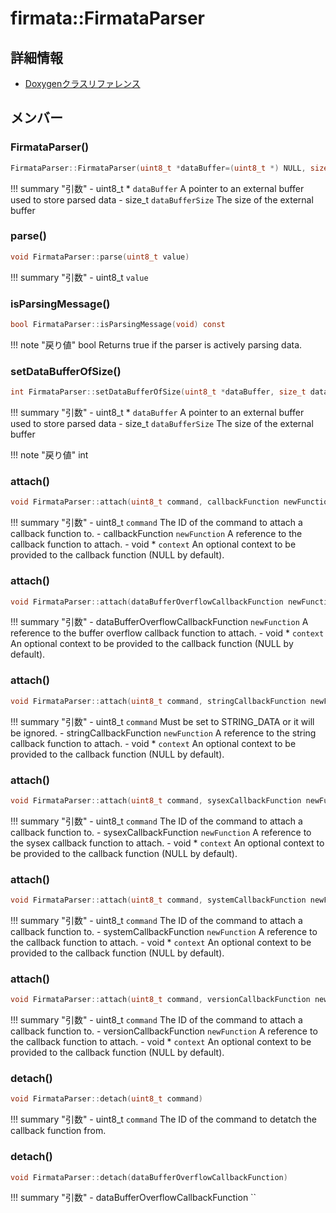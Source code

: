 # firmata::FirmataParser



## 詳細情報

- [Doxygenクラスリファレンス](https://lang-ship.com/reference/Arduino/latest/classfirmata_1_1_firmata_parser.html)

## メンバー













### FirmataParser()



```c
FirmataParser::FirmataParser(uint8_t *dataBuffer=(uint8_t *) NULL, size_t dataBufferSize=0)
```

!!! summary "引数"
	- uint8_t * `dataBuffer` A pointer to an external buffer used to store parsed data 
	- size_t `dataBufferSize` The size of the external buffer 



### parse()



```c
void FirmataParser::parse(uint8_t value)
```

!!! summary "引数"
	- uint8_t `value` 



### isParsingMessage()




```c
bool FirmataParser::isParsingMessage(void) const
```

!!! note "戻り値"
	bool Returns true if the parser is actively parsing data. 



### setDataBufferOfSize()



```c
int FirmataParser::setDataBufferOfSize(uint8_t *dataBuffer, size_t dataBufferSize)
```

!!! summary "引数"
	- uint8_t * `dataBuffer` A pointer to an external buffer used to store parsed data 
	- size_t `dataBufferSize` The size of the external buffer 

!!! note "戻り値"
	int



### attach()



```c
void FirmataParser::attach(uint8_t command, callbackFunction newFunction, void *context=NULL)
```

!!! summary "引数"
	- uint8_t `command` The ID of the command to attach a callback function to. 
	- callbackFunction `newFunction` A reference to the callback function to attach. 
	- void * `context` An optional context to be provided to the callback function (NULL by default). 



### attach()



```c
void FirmataParser::attach(dataBufferOverflowCallbackFunction newFunction, void *context=NULL)
```

!!! summary "引数"
	- dataBufferOverflowCallbackFunction `newFunction` A reference to the buffer overflow callback function to attach. 
	- void * `context` An optional context to be provided to the callback function (NULL by default). 



### attach()



```c
void FirmataParser::attach(uint8_t command, stringCallbackFunction newFunction, void *context=NULL)
```

!!! summary "引数"
	- uint8_t `command` Must be set to STRING_DATA or it will be ignored. 
	- stringCallbackFunction `newFunction` A reference to the string callback function to attach. 
	- void * `context` An optional context to be provided to the callback function (NULL by default). 



### attach()



```c
void FirmataParser::attach(uint8_t command, sysexCallbackFunction newFunction, void *context=NULL)
```

!!! summary "引数"
	- uint8_t `command` The ID of the command to attach a callback function to. 
	- sysexCallbackFunction `newFunction` A reference to the sysex callback function to attach. 
	- void * `context` An optional context to be provided to the callback function (NULL by default). 



### attach()



```c
void FirmataParser::attach(uint8_t command, systemCallbackFunction newFunction, void *context=NULL)
```

!!! summary "引数"
	- uint8_t `command` The ID of the command to attach a callback function to. 
	- systemCallbackFunction `newFunction` A reference to the callback function to attach. 
	- void * `context` An optional context to be provided to the callback function (NULL by default). 



### attach()



```c
void FirmataParser::attach(uint8_t command, versionCallbackFunction newFunction, void *context=NULL)
```

!!! summary "引数"
	- uint8_t `command` The ID of the command to attach a callback function to. 
	- versionCallbackFunction `newFunction` A reference to the callback function to attach. 
	- void * `context` An optional context to be provided to the callback function (NULL by default). 



### detach()



```c
void FirmataParser::detach(uint8_t command)
```

!!! summary "引数"
	- uint8_t `command` The ID of the command to detatch the callback function from. 



### detach()



```c
void FirmataParser::detach(dataBufferOverflowCallbackFunction)
```

!!! summary "引数"
	- dataBufferOverflowCallbackFunction `` 



